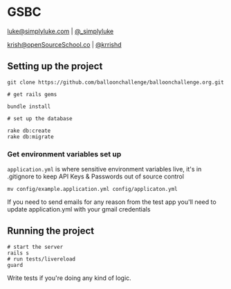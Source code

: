 # GSBC

luke@simplyluke.com | [@_simplyluke](https://twitter.com/_simplyluke)

krish@openSourceSchool.co | [@krrishd](https://twitter.com/krrishd)

## Setting up the project


    git clone https://github.com/balloonchallenge/balloonchallenge.org.git

    # get rails gems

    bundle install

    # set up the database

    rake db:create
    rake db:migrate

### Get environment variables set up

`application.yml` is where sensitive environment variables live, it's in .gitignore to keep API Keys & Passwords out of source control

    mv config/example.application.yml config/applicaton.yml

If you need to send emails for any reason from the test app you'll need to update application.yml with your gmail credentials

## Running the project

    # start the server
    rails s
    # run tests/livereload
    guard


Write tests if you're doing any kind of logic.
